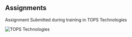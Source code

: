 <h2> Assignments</h2>
<p>Assignment Submitted during training in TOPS Technologies</p>
<img align="center" alt="TOPS Technologies" src="https://www.tops-int.com/images/TOPS-logo.png"> 
